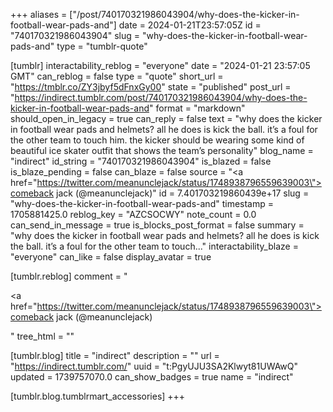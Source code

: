 +++
aliases = ["/post/740170321986043904/why-does-the-kicker-in-football-wear-pads-and"]
date = 2024-01-21T23:57:05Z
id = "740170321986043904"
slug = "why-does-the-kicker-in-football-wear-pads-and"
type = "tumblr-quote"

[tumblr]
interactability_reblog = "everyone"
date = "2024-01-21 23:57:05 GMT"
can_reblog = false
type = "quote"
short_url = "https://tmblr.co/ZY3jbyf5dFnxGy00"
state = "published"
post_url = "https://indirect.tumblr.com/post/740170321986043904/why-does-the-kicker-in-football-wear-pads-and"
format = "markdown"
should_open_in_legacy = true
can_reply = false
text = "why does the kicker in football wear pads and helmets? all he does is kick the ball. it&rsquo;s a foul for the other team to touch him. the kicker should be wearing some kind of beautiful ice skater outfit that shows the team&rsquo;s personality"
blog_name = "indirect"
id_string = "740170321986043904"
is_blazed = false
is_blaze_pending = false
can_blaze = false
source = "<a href=\"https://twitter.com/meanunclejack/status/1748938796559639003\">comeback jack (@meanunclejack)</a>"
id = 7.401703219860439e+17
slug = "why-does-the-kicker-in-football-wear-pads-and"
timestamp = 1705881425.0
reblog_key = "AZCSOCWY"
note_count = 0.0
can_send_in_message = true
is_blocks_post_format = false
summary = "why does the kicker in football wear pads and helmets? all he does is kick the ball. it’s a foul for the other team to touch..."
interactability_blaze = "everyone"
can_like = false
display_avatar = true

[tumblr.reblog]
comment = "<p><a href=\"https://twitter.com/meanunclejack/status/1748938796559639003\">comeback jack (@meanunclejack)</a></p>"
tree_html = ""

[tumblr.blog]
title = "indirect"
description = ""
url = "https://indirect.tumblr.com/"
uuid = "t:PgyUJU3SA2Klwyt81UWAwQ"
updated = 1739757070.0
can_show_badges = true
name = "indirect"

[tumblr.blog.tumblrmart_accessories]
+++
